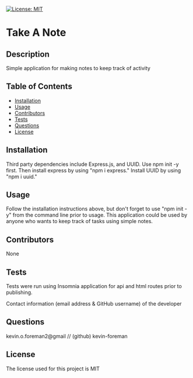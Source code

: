 

[![License: MIT](https://img.shields.io/badge/License-MIT-yellow.svg)](https://opensource.org/licenses/MIT)


# Take A Note

## Description
Simple application for making notes to keep track of activity

## Table of Contents
* [Installation](#installation)
* [Usage](#usage)
* [Contributors](#contributors)
* [Tests](#tests)
* [Questions](#questions)
* [License](#license) 

## Installation
Third party dependencies include Express.js, and UUID. Use npm init -y first. Then install express by using "npm i express." Install UUID by using "npm i uuid."

## Usage
Follow the installation instructions above, but don't forget to use "npm init -y" from the command line prior to usage. This application could be used by anyone who wants to keep track of tasks using simple notes.

## Contributors
None

## Tests
Tests were run using Insomnia application for api and html routes prior to publishing.

Contact information (email address & GitHub username) of the developer
## Questions
kevin.o.foreman2@gmail // (github) kevin-foreman

## License

The license used for this project is MIT

